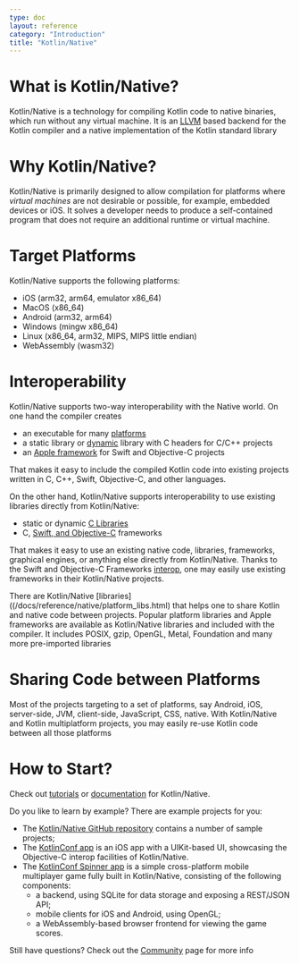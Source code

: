 ```yaml
---
type: doc
layout: reference
category: "Introduction"
title: "Kotlin/Native"
---
```


# What is Kotlin/Native?

Kotlin/Native is a technology for compiling Kotlin code to native binaries, which run without any virtual machine.
It is an [LLVM](https://llvm.org/) based backend for the Kotlin compiler and a native implementation of the Kotlin standard
library

# Why Kotlin/Native?

Kotlin/Native is primarily designed to allow compilation for platforms where *virtual machines* are not
desirable or possible, for example, embedded devices or iOS.
It solves a developer needs to produce a 
self-contained program that does not require an additional runtime or virtual machine.

# Target Platforms

Kotlin/Native supports the following platforms:
   * iOS (arm32, arm64, emulator x86_64)
   * MacOS (x86_64)
   * Android (arm32, arm64)
   * Windows (mingw x86_64)
   * Linux (x86_64, arm32, MIPS, MIPS little endian)
   * WebAssembly (wasm32)

# Interoperability

Kotlin/Native supports two-way interoperability with the Native world. 
On one hand the compiler creates
- an executable for many [platforms](#target-platforms)
- a static library or [dynamic](/docs/tutorials/native/dynamic-libraries.html) library with C headers for C/C++ projects
- an [Apple framework](/docs/tutorials/native/apple-framework.html) for Swift and Objective-C projects

That makes it easy to include the compiled Kotlin code into
existing projects written in C, C++, Swift, Objective-C, and other languages.

On the other hand, Kotlin/Native supports interoperability to use existing libraries
directly from Kotlin/Native:
- static or dynamic [C Libraries](/docs/reference/native/c_interop.html) 
- C, [Swift, and Objective-C](/docs/reference/native/objc_interop.html) frameworks 

That makes it easy to use an existing native code, libraries, frameworks, graphical engines, or anything else
directly from Kotlin/Native. Thanks to the Swift and Objective-C Frameworks
[interop](/docs/reference/native/objc_interop.html), one may easily use
existing frameworks in their Kotlin/Native projects.

There are Kotlin/Native [libraries]((/docs/reference/native/platform_libs.html) that helps one to share Kotlin
and native code between projects. Popular platform libraries and Apple frameworks are available as Kotlin/Native
libraries and included with the compiler. It includes POSIX, gzip, OpenGL, Metal, Foundation and many more
pre-imported libraries

# Sharing Code between Platforms

Most of the projects targeting to a set of platforms, say Android, iOS, server-side, JVM, client-side, JavaScript, CSS, native.
With Kotlin/Native and Kotlin multiplatform projects, you may easily re-use Kotlin code between all those platforms
<!-- 
See [__TODO___MULTIPLATFORM__LINK__](#) for more details to take a look at the [iOS and Android application tutorial].
-->

# How to Start?

Check out [tutorials](/docs/tutorials/native/apple-framework.html) or [documentation](/docs/reference/native/multiplatform.html)
for Kotlin/Native.

Do you like to learn by example? There are example projects for you: 
 * The [Kotlin/Native GitHub repository](https://github.com/JetBrains/kotlin-native/tree/master/samples) contains a number of sample projects;
 * The [KotlinConf app](https://github.com/JetBrains/kotlinconf-app/tree/master/ios) is an iOS app
   with a UIKit-based UI, showcasing the Objective-C interop facilities of Kotlin/Native.
 * The [KotlinConf Spinner app](https://github.com/jetbrains/kotlinconf-spinner) is a simple cross-platform 
   mobile multiplayer game fully built in Kotlin/Native, consisting of the following components:
     - a backend, using SQLite for data storage and exposing a REST/JSON API;
     - mobile clients for iOS and Android, using OpenGL;
     - a WebAssembly-based browser frontend for viewing the game scores.

Still have questions? Check out the [Community](/community/) page for more info

